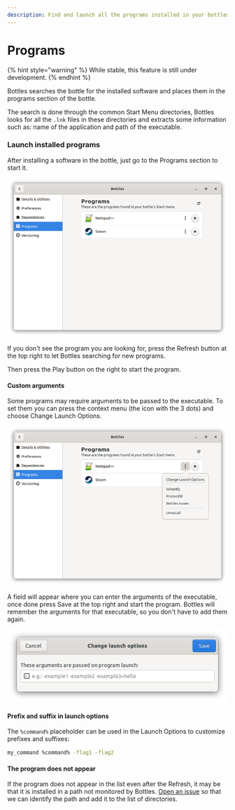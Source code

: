 ```yaml
---
description: Find and launch all the programs installed in your bottles in one click.
---
```


# Programs

{% hint style="warning" %}
While stable, this feature is still under development.
{% endhint %}

Bottles searches the bottle for the installed software and places them in the programs section of the bottle.

The search is done through the common Start Menu directories, Bottles looks for all the `.lnk` files in these directories and extracts some information such as: name of the application and path of the executable.

### Launch installed programs

After installing a software in the bottle, just go to the Programs section to start it.

![Bottles - Programs](../.gitbook/assets/image%20%2834%29.png)

If you don't see the program you are looking for, press the Refresh button at the top right to let Bottles searching for new programs.

Then press the Play button on the right to start the program.

#### Custom arguments

Some programs may require arguments to be passed to the executable. To set them you can press the context menu \(the icon with the 3 dots\) and choose Change Launch Options.

![Bottles - Programs - Change Launch Options](../.gitbook/assets/image%20%2833%29.png)

A field will appear where you can enter the arguments of the executable, once done press Save at the top right and start the program. Bottles will remember the arguments for that executable, so you don't have to add them again.

![Bottles - Programs - Launch Options](../.gitbook/assets/image%20%2835%29.png)

#### Prefix and suffix in launch options

The `%command%` placeholder can be used in the Launch Options to customize prefixes and suffixes:

```bash
my_command %command% -flag1 -flag2
```

#### The program does not appear

If the program does not appear in the list even after the Refresh, it may be that it is installed in a path not monitored by Bottles. [Open an issue](https://github.com/bottlesdevs/Bottles/issues/new/choose) so that we can identify the path and add it to the list of directories.

